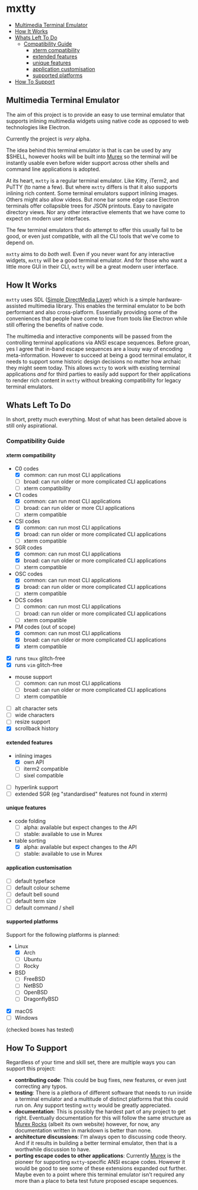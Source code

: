 <h1>mxtty</h1>

- [Multimedia Terminal Emulator](#multimedia-terminal-emulator)
- [How It Works](#how-it-works)
- [Whats Left To Do](#whats-left-to-do)
  - [Compatibility Guide](#compatibility-guide)
    - [xterm compatibility](#xterm-compatibility)
    - [extended features](#extended-features)
    - [unique features](#unique-features)
    - [application customisation](#application-customisation)
    - [supported platforms](#supported-platforms)
- [How To Support](#how-to-support)

## Multimedia Terminal Emulator

The aim of this project is to provide an easy to use terminal emulator that
supports inlining multimedia widgets using native code as opposed to web
technologies like Electron.

Currently the project is _very_ alpha.

The idea behind this terminal emulator is that is can be used by any $SHELL,
however hooks will be built into [Murex](https://github.com/lmorg/murex) so
the terminal will be instantly usable even before wider support across other
shells and command line applications is adopted.

At its heart, `mxtty` is a regular terminal emulator. Like Kitty, iTerm2, and
PuTTY (to name a few). But where `mxtty` differs is that it also supports
inlining rich content. Some terminal emulators support inlining images. Others
might also allow videos. But none bar some edge case Electron terminals offer
collapsible trees for JSON printouts. Easy to navigate directory views. Nor any
other interactive elements that we have come to expect on modern user
interfaces.

The few terminal emulators that do attempt to offer this usually fail to be
good, or even just compatible, with all the CLI tools that we've come to depend
on.

`mxtty` aims to do _both well_. Even if you never want for any interactive
widgets, `mxtty` will be a good terminal emulator. And for those who want a
little more GUI in their CLI, `mxtty` will be a great modern user interface.

## How It Works

`mxtty` uses SDL ([Simple DirectMedia Layer](https://en.wikipedia.org/wiki/Simple_DirectMedia_Layer))
which is a simple hardware-assisted multimedia library. This enables the
terminal emulator to be both performant and also cross-platform. Essentially
providing some of the conveniences that people have come to love from tools
like Electron while still offering the benefits of native code.

The multimedia and interactive components will be passed from the controlling
terminal applications via ANSI escape sequences. Before groan, yes I agree that
in-band escape sequences are a lousy way of encoding meta-information. However
to succeed at being a good terminal emulator, it needs to support some historic
design decisions no matter how archaic they might seem today. This allows
`mxtty` to work with existing terminal applications _and_ for third parties to
easily add support for their applications to render rich content in `mxtty`
without breaking compatibility for legacy terminal emulators.

## Whats Left To Do

In short, pretty much everything. Most of what has been detailed above is still
only aspirational.

### Compatibility Guide

#### xterm compatibility

- C0 codes
  - [x] common: can run most CLI applications
  - [ ] broad: can run older or more complicated CLI applications
  - [ ] xterm compatibility
- C1 codes
  - [x] common: can run most CLI applications
  - [ ] broad: can run older or more CLI applications
  - [ ] xterm compatible
- CSI codes
  - [x] common: can run most CLI applications
  - [x] broad: can run older or more complicated CLI applications
  - [ ] xterm compatible
- SGR codes
  - [x] common: can run most CLI applications
  - [x] broad: can run older or more complicated CLI applications
  - [ ] xterm compatible
- OSC codes
  - [x] common: can run most CLI applications
  - [x] broad: can run older or more complicated CLI applications
  - [ ] xterm compatible
- DCS codes
  - [ ] common: can run most CLI applications
  - [ ] broad: can run older or more complicated CLI applications
  - [ ] xterm compatible
- PM codes (out of scope)
  - [x] common: can run most CLI applications
  - [x] broad: can run older or more complicated CLI applications
  - [x] xterm compatible
- [x] runs `tmux` glitch-free
- [x] runs `vim` glitch-free
- mouse support
  - [ ] common: can run most CLI applications
  - [ ] broad: can run older or more complicated CLI applications
  - [ ] xterm compatible
- [ ] alt character sets
- [ ] wide characters
- [ ] resize support
- [x] scrollback history

#### extended features

- inlining images
  - [x] own API
  - [ ] iterm2 compatible
  - [ ] sixel compatible
- [ ] hyperlink support
- [ ] extended SGR (eg "standardised" features not found in xterm)

#### unique features

- code folding
  - [ ] alpha: available but expect changes to the API
  - [ ] stable: available to use in Murex
- table sorting
  - [x] alpha: available but expect changes to the API
  - [ ] stable: available to use in Murex

#### application customisation

- [ ] default typeface
- [ ] default colour scheme
- [ ] default bell sound
- [ ] default term size
- [ ] default command / shell

#### supported platforms

Support for the following platforms is planned:

- Linux
  - [x] Arch
  - [ ] Ubuntu
  - [ ] Rocky
- BSD
  - [ ] FreeBSD
  - [ ] NetBSD
  - [ ] OpenBSD
  - [ ] DragonflyBSD
- [x] macOS
- [ ] Windows

(checked boxes has tested)

## How To Support

Regardless of your time and skill set, there are multiple ways you can support
this project:

- **contributing code**: This could be bug fixes, new features, or even just
  correcting any typos.
- **testing**: There is a plethora of different software that needs to run
  inside a terminal emulator and a multitude of distinct platforms that this
  could run on. Any support testing `mxtty` would be greatly appreciated.
- **documentation**: This is possibly the hardest part of any project to get
  right. Eventually documentation for this will follow the same structure as
  [Murex Rocks](https://murex.rocks) (albeit its own website) however, for now,
  any documentation written in markdown is better than none.
- **architecture discussions**: I'm always open to discussing code theory. And
  if it results in building a better terminal emulator, then that is a
  worthwhile discussion to have.
- **porting escape codes to other applications**: Currently [Murex](https://github.com/lmorg/murex)
  is the pioneer for supporting `mxtty`-specific ANSI escape codes. However it
  would be good to see some of these extensions expanded out further. Maybe
  even to a point where this terminal emulator isn't required any more than a
  place to beta test future proposed escape sequences.

